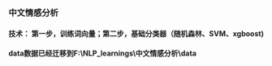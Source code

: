 ### 中文情感分析
#### 技术： 第一步，训练词向量；第二步，基础分类器（随机森林、SVM、xgboost)

#### data数据已经迁移到F:\NLP_learnings\中文情感分析\data